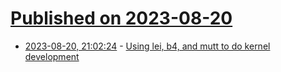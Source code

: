 # [Published on 2023-08-20](index.md)

* [2023-08-20, 21:02:24](https://lobste.rs/s/dhlpf4/using_lei_b4_mutt_do_kernel_development) - [Using lei, b4, and mutt to do kernel development](https://josefbacik.github.io/kernel/2021/10/18/lei-and-b4.html)
